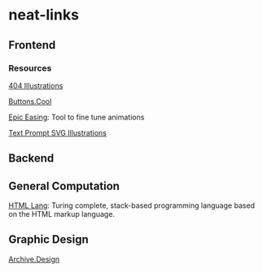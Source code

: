 # neat-links

## Frontend

### Resources
[404 Illustrations](https://www.kapwing.com/404-illustrations)

[Buttons.Cool](https://www.buttons.cool/)

[Epic Easing](https://epiceasing.com/?curve=0.470%2C0.000%2C0.745%2C0.715&language=css): Tool to fine tune animations

[Text Prompt SVG Illustrations](https://svg.io/)



## Backend

## General Computation
[HTML Lang](https://html-lang.org/): Turing complete, stack-based programming language based on the HTML markup language.

## Graphic Design
[Archive.Design](https://archives.design/)
